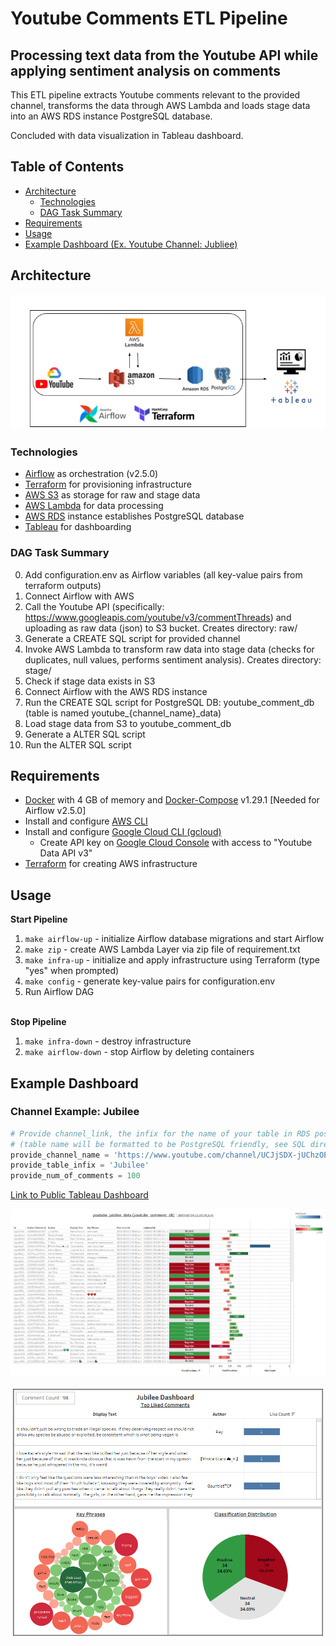 # Youtube Comments ETL Pipeline

## Processing text data from the Youtube API while applying sentiment analysis on comments

This ETL pipeline extracts Youtube comments relevant to the provided channel, transforms the data through AWS Lambda and loads stage data into an AWS RDS instance PostgreSQL database.

Concluded with data visualization in Tableau dashboard.


## Table of Contents

- [Architecture](##architecture)
    * [Technologies](###technologies)
    * [DAG Task Summary](###dag-task-summary)
- [Requirements](##requirements)
- [Usage](##usage)
- [Example Dashboard (Ex. Youtube Channel: Jubliee)](##example-dashboard)


## Architecture
![Pipeline Architecture](images/youtube_dashboard_architecture.png)

### Technologies
- [Airflow](https://airflow.apache.org/) as orchestration (v2.5.0)
- [Terraform](https://www.terraform.io/) for provisioning infrastructure
- [AWS S3](https://aws.amazon.com/s3/) as storage for raw and stage data
- [AWS Lambda](https://aws.amazon.com/lambda/) for data processing
- [AWS RDS](https://aws.amazon.com/rds/) instance establishes PostgreSQL database
- [Tableau](https://www.tableau.com/) for dashboarding

### DAG Task Summary
0. Add configuration.env as Airflow variables (all key-value pairs from terraform outputs)
1. Connect Airflow with AWS
2. Call the Youtube API (specifically: https://www.googleapis.com/youtube/v3/commentThreads) and uploading as raw data (json) to S3 bucket. Creates directory: raw/
3. Generate a CREATE SQL script for provided channel
4. Invoke AWS Lambda to transform raw data into stage data (checks for duplicates, null values, performs sentiment analysis). Creates directory: stage/
5. Check if stage data exists in S3
6. Connect Airflow with the AWS RDS instance
7. Run the CREATE SQL script for PostgreSQL DB: youtube_comment_db (table is named youtube_{channel_name}_data)
8. Load stage data from S3 to youtube_comment_db
9. Generate a ALTER SQL script
10. Run the ALTER SQL script


## Requirements
- [Docker](https://www.docker.com/) with 4 GB of memory and [Docker-Compose](https://docs.docker.com/compose/) v1.29.1 [Needed for Airflow v2.5.0]
- Install and configure [AWS CLI](https://aws.amazon.com/cli/)
- Install and configure [Google Cloud CLI (gcloud)](https://cloud.google.com/sdk/gcloud)
    * Create API key on [Google Cloud Console](https://console.cloud.google.com/) with access to "Youtube Data API v3"
- [Terraform](https://www.terraform.io/) for creating AWS infrastructure

## Usage

**Start Pipeline**
1. `make airflow-up` - initialize Airflow database migrations and start Airflow
2. `make zip` - create AWS Lambda Layer via zip file of requirement.txt
3. `make infra-up` - initialize and apply infrastructure using Terraform (type "yes" when prompted)
4. `make config` - generate key-value pairs for configuration.env
5. Run Airflow DAG

\
**Stop Pipeline**
1. `make infra-down` - destroy infrastructure
2. `make airflow-down` - stop Airflow by deleting containers

## Example Dashboard
### Channel Example: Jubilee
```python
# Provide channel_link, the infix for the name of your table in RDS postgres and max amount of comments [max 100]
# (table name will be formatted to be PostgreSQL friendly, see SQL directory)
provide_channel_name = 'https://www.youtube.com/channel/UCJjSDX-jUChzOEyok9XYRJQ'
provide_table_infix = 'Jubilee'
provide_num_of_comments = 100 
```

[Link to Public Tableau Dashboard](https://public.tableau.com/app/profile/jayden.dayno6022/viz/JubileeDashboard/CurrentData)

![Tablular Data](images/tabular_data_dashboard_1.png)

![Statistics Summary](images/comment_statistics_dashboard_2.png)
